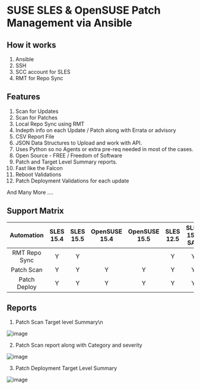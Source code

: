 # SUSE SLES & OpenSUSE Patch Management via Ansible
## How it works
1. Ansible
2. SSH
3. SCC account for SLES
4. RMT for Repo Sync


## Features
1. Scan for Updates
2. Scan for Patches
3. Local Repo Sync using RMT
4. Indepth info on each Update / Patch along with Errata or advisory
5. CSV Report File
6. JSON Data Structures to Upload and work with API.
7. Uses Python so no Agents or extra pre-req needed in most of the cases.
8. Open Source - FREE / Freedom of Software
9. Patch and Target Level Summary reports.
10. Fast like the Falcon
11. Reboot Validations
12. Patch Deployment Validations for each update

And Many More ....


## Support Matrix

| Automation        | SLES 15.4   | SLES 15.5   | OpenSUSE 15.4   | OpenSUSE 15.5  | SLES 12.5  | SLES 15.5 SAP |
|:---:|:---:|:---:|:---:|:---:|:---:|:---:|
| RMT Repo Sync     | Y  | Y  |    |   |   Y  | Y |
| Patch Scan        | Y  | Y  | Y  | Y  |  Y   | Y |
| Patch Deploy      | Y  | Y  | Y  | Y  |  Y   | Y |

## Reports
1. Patch Scan Target level Summary\n
   
![image](https://github.com/ramzcode/Ansible-for-SUSE-PatchManagement/assets/76745955/4b5d6813-eca5-4e97-b61f-c6a9bb969d47)


2. Patch Scan report along with Category and severity

![image](https://github.com/ramzcode/Ansible-for-SUSE-PatchManagement/assets/76745955/0b986cde-8128-4d3d-94a6-1fbcba8a3566)


3. Patch Deployment Target Level Summary

![image](https://github.com/ramzcode/Ansible-for-SUSE-PatchManagement/assets/76745955/8977f4ba-0bd6-479b-83ca-3e9103d9bf14)



